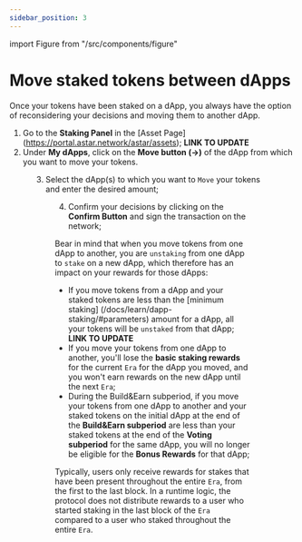 ```yaml
---
sidebar_position: 3
---
```


import Figure from "/src/components/figure"

# Move staked tokens between dApps

Once your tokens have been staked on a dApp, you always have the option of reconsidering your decisions and moving them to another dApp.

1) Go to the **Staking Panel** in the [Asset Page] (https://portal.astar.network/astar/assets); **LINK TO UPDATE**
2) Under **My dApps**, click on the **Move button (→)** of the dApp from which you want to move your tokens.

<Figure src={require('/docs/use/how-to-guides/layer-1/dapp-staking/for-stakers/img/MydApps_Panel_1.png').default } width="100%" /> 

3) Select the dApp(s) to which you want to `Move` your tokens and enter the desired amount;

<Figure src={require('/docs/use/how-to-guides/layer-1/dapp-staking/for-stakers/img/Staking_Page_3.png').default } width="85%" /> 

4) Confirm your decisions by clicking on the **Confirm Button** and sign the transaction on the network;

Bear in mind that when you move tokens from one dApp to another, you are `unstaking` from one dApp to `stake` on a new dApp, which therefore has an impact on your rewards for those dApps:

- If you move tokens from a dApp and your staked tokens are less than the [minimum staking] (/docs/learn/dapp-staking/#parameters) amount for a dApp, all your tokens will be `unstaked` from that dApp;  **LINK TO UPDATE**
- If you move your tokens from one dApp to another, you'll lose the **basic staking rewards** for the current `Era` for the dApp you moved, and you won't earn rewards on the new dApp until the next `Era`;
- During the Build&Earn subperiod, if you move your tokens from one dApp to another and your staked tokens on the initial dApp at the end of the **Build&Earn subperiod** are less than your staked tokens at the end of the **Voting subperiod** for the same dApp, you will no longer be eligible for the **Bonus Rewards** for that dApp;

Typically, users only receive rewards for stakes that have been present throughout the entire `Era`, from the first to the last block. In a runtime logic, the protocol does not distribute rewards to a user who started staking in the last block of the `Era` compared to a user who staked throughout the entire `Era`.
